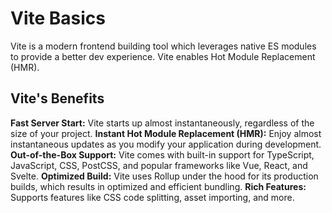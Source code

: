 # Vite Basics

Vite is a modern frontend building tool which leverages native ES modules to provide a better dev experience. Vite enables Hot Module Replacement (HMR).

## Vite's Benefits

**Fast Server Start:** Vite starts up almost instantaneously, regardless of the size of your project.
**Instant Hot Module Replacement (HMR):** Enjoy almost instantaneous updates as you modify your application during development.
**Out-of-the-Box Support:** Vite comes with built-in support for TypeScript, JavaScript, CSS, PostCSS, and popular frameworks like Vue, React, and Svelte.
**Optimized Build:** Vite uses Rollup under the hood for its production builds, which results in optimized and efficient bundling.
**Rich Features:** Supports features like CSS code splitting, asset importing, and more.

